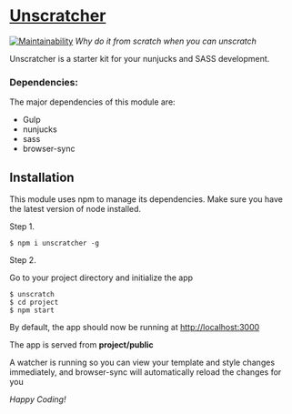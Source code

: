 # [Unscratcher](https://www.npmjs.com/package/unscratcher)

[![Maintainability](https://api.codeclimate.com/v1/badges/b24c16ed61912a81c220/maintainability)](https://codeclimate.com/github/akritibhusal/npm-unscratch-nunjucks-sass/maintainability)
*Why do it from scratch when you can unscratch*

Unscratcher is a starter kit for your nunjucks and SASS development.

### Dependencies:

The major dependencies of this module are:

- Gulp
- nunjucks
- sass
- browser-sync

## Installation

This module uses npm to manage its dependencies. Make sure you have the latest version of node installed.

Step 1.

`$ npm i unscratcher -g`

Step 2.

Go to your project directory and initialize the app

```
$ unscratch
$ cd project
$ npm start
```

By default, the app should now be running at [http://localhost:3000](http://localhost:3000)

The app is served from **project/public**

A watcher is running so you can view your template and style changes immediately, and browser-sync will automatically reload the changes for you

*Happy Coding!*
